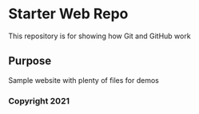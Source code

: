 # Starter Web Repo

This repository is for showing how Git and GitHub work

## Purpose

Sample website with plenty of files for demos

### Copyright 2021